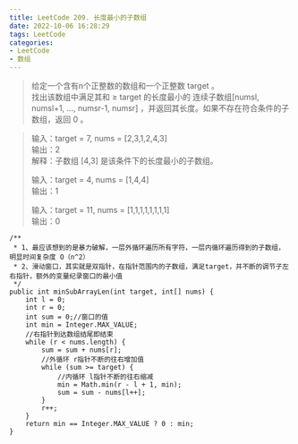 ```yaml
---
title: LeetCode 209. 长度最小的子数组
date: 2022-10-06 16:28:29
tags: LeetCode
categories:
- LeetCode
- 数组
---
```


> 给定一个含有n个正整数的数组和一个正整数 target 。  
> 找出该数组中满足其和 ≥ target 的长度最小的 连续子数组[numsl, numsl+1, ..., numsr-1, numsr] ，并返回其长度。如果不存在符合条件的子数组，返回 0 。  
>

<!--more-->

> 输入：target = 7, nums = [2,3,1,2,4,3]  
> 输出：2   
> 解释：子数组 [4,3] 是该条件下的长度最小的子数组。
> 
> 输入：target = 4, nums = [1,4,4]  
> 输出：1
> 
> 输入：target = 11, nums = [1,1,1,1,1,1,1,1]  
> 输出：0
> 

~~~
/**
 * 1、最应该想到的是暴力破解，一层外循环遍历所有字符，一层内循环遍历得到的子数组，明显时间复杂度 O（n^2）
 * 2、滑动窗口，其实就是双指针，在指针范围内的子数组，满足target，并不断的调节子左右指针，额外的变量纪录窗口的最小值
 */
public int minSubArrayLen(int target, int[] nums) {
    int l = 0;
    int r = 0;
    int sum = 0;//窗口的值
    int min = Integer.MAX_VALUE;
    //右指针到达数组结尾即结束
    while (r < nums.length) {
        sum = sum + nums[r];
        //外循环 r指针不断的往右增加值
        while (sum >= target) {
            //内循环 l指针不断的往右缩减
            min = Math.min(r - l + 1, min);
            sum = sum - nums[l++];
        }
        r++;
    }
    return min == Integer.MAX_VALUE ? 0 : min;
}
~~~